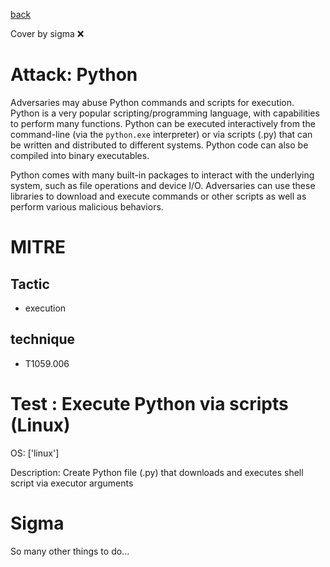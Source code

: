 [back](../index.md)

Cover by sigma :x: 

# Attack: Python

 Adversaries may abuse Python commands and scripts for execution. Python is a very popular scripting/programming language, with capabilities to perform many functions. Python can be executed interactively from the command-line (via the <code>python.exe</code> interpreter) or via scripts (.py) that can be written and distributed to different systems. Python code can also be compiled into binary executables.

Python comes with many built-in packages to interact with the underlying system, such as file operations and device I/O. Adversaries can use these libraries to download and execute commands or other scripts as well as perform various malicious behaviors.

# MITRE
## Tactic
  - execution

## technique
  - T1059.006

# Test : Execute Python via scripts (Linux)

OS: ['linux']

Description: Create Python file (.py) that downloads and executes shell script via executor arguments

# Sigma

 So many other things to do...